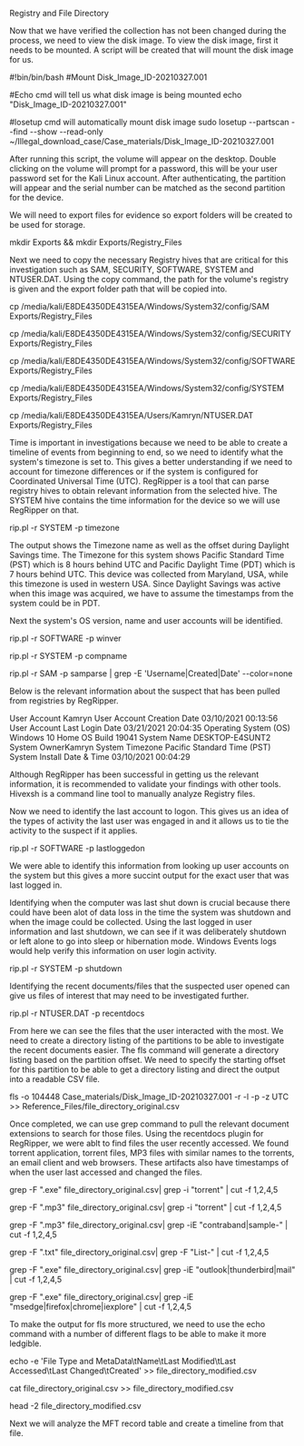 Registry and File Directory

Now that we have verified the collection has not been changed during the process, we need to view the disk image. To view the disk image, first it needs to be mounted. A script will be created that will mount the disk image for us. 

#!bin/bin/bash
#Mount Disk_Image_ID-20210327.001

#Echo cmd will tell us what disk image is being mounted
echo "Disk_Image_ID-20210327.001"

#losetup cmd will automatically mount disk image
sudo losetup --partscan --find --show --read-only ~/Illegal_download_case/Case_materials/Disk_Image_ID-20210327.001

After running this script, the volume will appear on the desktop. Double clicking on the volume will prompt for a password, this will be your user password set for the Kali Linux account. After authenticating, the partition will appear and the serial number can be matched as the second partition for the device.

We will need to export files for evidence so export folders will be created to be used for storage.

mkdir Exports && mkdir Exports/Registry_Files

Next we need to copy the necessary Registry hives that are critical for this investigation such as SAM, SECURITY, SOFTWARE, SYSTEM and NTUSER.DAT. Using the copy command, the path for the volume's registry is given and the export folder path that will be copied into.

cp /media/kali/E8DE4350DE4315EA/Windows/System32/config/SAM Exports/Registry_Files

cp /media/kali/E8DE4350DE4315EA/Windows/System32/config/SECURITY Exports/Registry_Files

cp /media/kali/E8DE4350DE4315EA/Windows/System32/config/SOFTWARE Exports/Registry_Files

cp /media/kali/E8DE4350DE4315EA/Windows/System32/config/SYSTEM Exports/Registry_Files

cp /media/kali/E8DE4350DE4315EA/Users/Kamryn/NTUSER.DAT Exports/Registry_Files

Time is important in investigations because we need to be able to create a timeline of events from beginning to end, so we need to identify what the system's timezone is set to. This gives a better understanding if we need to account for timezone differences or if the system is configured for Coordinated Universal Time (UTC). RegRipper is a tool that can parse registry hives to obtain relevant information from the selected hive. The SYSTEM hive contains the time information for the device so we will use RegRipper on that.

rip.pl -r SYSTEM -p timezone

The output shows the Timezone name as well as the offset during Daylight Savings time. The Timezone for this system shows Pacific Standard Time (PST) which is 8 hours behind UTC and Pacific Daylight Time (PDT) which is 7 hours behind UTC. This device was collected from Maryland, USA, while this timezone is used in western USA. Since Daylight Savings was active when this image was acquired, we have to assume the timestamps from the system could be in PDT.

Next the system's OS version, name and user accounts will be identified.

rip.pl -r SOFTWARE -p winver

rip.pl -r SYSTEM -p compname

rip.pl -r SAM -p samparse | grep -E 'Username|Created|Date' --color=none 

Below is the relevant information about the suspect that has been pulled from registries by RegRipper.

 
User Account​                       Kamryn​
User Account Creation Date​         03/10/2021 00:13:56​
User Account Last Login Date​       03/21/2021 20:04:35​
Operating System (OS)​              Windows 10 Home​
OS Build​                           19041​
System Name​                        DESKTOP-E4SUNT2​
System Owner​                       Kamryn​
System Timezone​                    Pacific Standard Time (PST)​
System Install Date & Time​         03/10/2021 00:04:29​


Although RegRipper has been successful in getting us the relevant information, it is recommended to validate your findings with other tools. Hivexsh is a command line tool to manually analyze Registry files. 


Now we need to identify the last account to logon. This gives us an idea of the types of activity the last user was engaged in and it allows us to tie the activity to the suspect if it applies. 

rip.pl -r SOFTWARE -p lastloggedon

We were able to identify this information from looking up user accounts on the system but this gives a more succint output for the exact user that was last logged in.

Identifying when the computer was last shut down is crucial because there could have been alot of data loss in the time the system was shutdown and when the image could be collected. Using the last logged in user information and last shutdown, we can see if it was deliberately shutdown or left alone to go into sleep or hibernation mode. Windows Events logs would help verify this information on user login activity.

rip.pl -r SYSTEM -p shutdown

Identifying the recent documents/files that the suspected user opened can give us files of interest that may need to be investigated further. 

rip.pl -r NTUSER.DAT -p recentdocs

From here we can see the files that the user interacted with the most. We need to create a directory listing of the partitions to be able to investigate the recent documents easier. The fls command will generate a directory listing based on the partition offset. We need to specify the starting offset for this partition to be able to get a directory listing and direct the output into a readable CSV file.

fls -o 104448 Case_materials/Disk_Image_ID-20210327.001 -r -l -p -z UTC >> Reference_Files/file_directory_original.csv

Once completed, we can use grep command to pull the relevant document extensions to search for those files. Using the recentdocs plugin for RegRipper, we were ablt to find files the user recently accessed. We found torrent application, torrent files, MP3 files with similar names to the torrents, an email client and web browsers. These artifacts also have timestamps of when the user last accessed and changed the files.

grep -F ".exe" file_directory_original.csv| grep -i "torrent" | cut -f 1,2,4,5

grep -F ".mp3" file_directory_original.csv| grep -i "torrent" | cut -f 1,2,4,5

grep -F ".mp3" file_directory_original.csv| grep -iE "contraband|sample-" | cut -f 1,2,4,5

grep -F ".txt" file_directory_original.csv| grep -F "List-" | cut -f 1,2,4,5


grep -F ".exe" file_directory_original.csv| grep -iE "outlook|thunderbird|mail" | cut -f 1,2,4,5

grep -F ".exe" file_directory_original.csv| grep -iE "msedge|firefox|chrome|iexplore" | cut -f 1,2,4,5

To make the output for fls more structured, we need to use the echo command with a number of different flags to be able to make it more ledgible.

echo -e 'File Type and MetaData\tName\tLast Modified\tLast Accessed\tLast Changed\tCreated' >> file_directory_modified.csv

cat file_directory_original.csv >> file_directory_modified.csv 

head -2 file_directory_modified.csv

Next we will analyze the MFT record table and create a timeline from that file.
